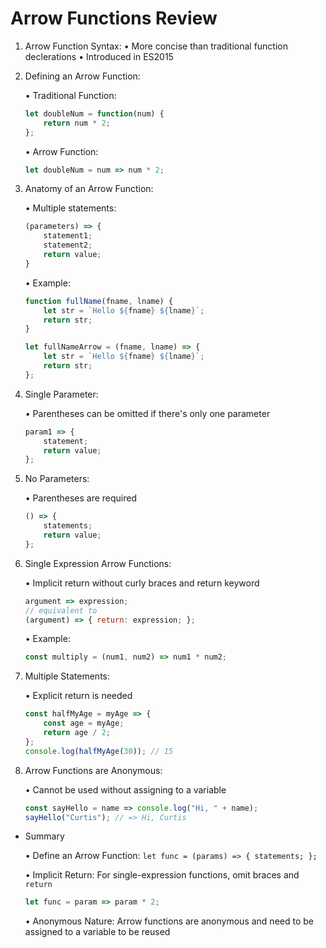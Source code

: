 # Arrow Functions Review

1. Arrow Function Syntax:
    • More concise than traditional function declerations
    • Introduced in ES2015

2. Defining an Arrow Function:

    • Traditional Function:
    ```js
    let doubleNum = function(num) {
        return num * 2;
    };
    ```

    • Arrow Function:
    ```js
    let doubleNum = num => num * 2;
    ```

3. Anatomy of an Arrow Function:

    • Multiple statements:
    ```js
    (parameters) => {
        statement1;
        statement2;
        return value;
    }
    ```

    • Example:
    ```js
    function fullName(fname, lname) {
        let str = `Hello ${fname} ${lname}`;
        return str;
    }

    let fullNameArrow = (fname, lname) => {
        let str = `Hello ${fname} ${lname}`;
        return str;
    };
    ```

4. Single Parameter:

    • Parentheses can be omitted if there's only one parameter
    ```js
    param1 => {
        statement;
        return value;
    };
    ```

5. No Parameters:

    • Parentheses are required
    ```js
    () => {
        statements;
        return value;
    };
    ```

6. Single Expression Arrow Functions:

    • Implicit return without curly braces and return keyword
    ```js
    argument => expression;
    // equivalent to
    (argument) => { return: expression; };
    ```

    • Example:
    ```js
    const multiply = (num1, num2) => num1 * num2;
    ```

7. Multiple Statements:

    • Explicit return is needed
    ```js
    const halfMyAge = myAge => {
        const age = myAge;
        return age / 2;
    };
    console.log(halfMyAge(30)); // 15
    ```

8. Arrow Functions are Anonymous:

    • Cannot be used without assigning to a variable
    ```js
    const sayHello = name => console.log("Hi, " + name);
    sayHello("Curtis"); // => Hi, Curtis
    ```

* Summary

    • Define an Arrow Function: `let func = (params) => {
        statements;
    };`

    • Implicit Return: For single-expression functions, omit braces and `return`
    ```js
    let func = param => param * 2;
    ```
    • Anonymous Nature: Arrow functions are anonymous and need to be assigned to a variable to be reused
